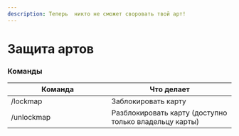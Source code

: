 ```yaml
---
description: Теперь  никто не сможет своровать твой арт!
---
```


# Защита артов

### Команды

<table><thead><tr><th width="210">Команда</th><th>Что делает</th></tr></thead><tbody><tr><td>/lockmap</td><td>Заблокировать карту</td></tr><tr><td>/unlockmap</td><td>Разблокировать карту (доступно только владельцу карты)</td></tr></tbody></table>
